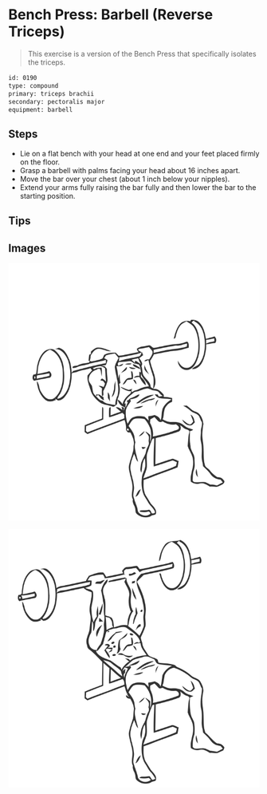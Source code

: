 # Bench Press: Barbell (Reverse Triceps)

> This exercise is a version of the Bench Press that specifically isolates the triceps.

``` 
id: 0190 
type: compound 
primary: triceps brachii 
secondary: pectoralis major 
equipment: barbell 
``` 


## Steps


 - Lie on a flat bench with your head at one end and your feet placed firmly on the floor.
 - Grasp a barbell with palms facing your head about 16 inches apart.
 - Move the bar over your chest (about 1 inch below your nipples).
 - Extend your arms fully raising the bar fully and then lower the bar to the starting position.

## Tips



## Images

![](./../svg/0190-relaxation.svg "")

![](./../svg/0190-tension.svg "")

